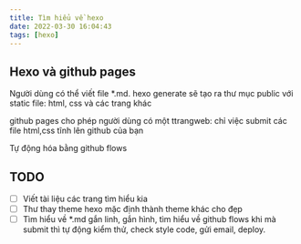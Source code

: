 ```yaml
---
title: Tìm hiểu về hexo
date: 2022-03-30 16:04:43
tags: [hexo]
---
```


## Hexo và github pages

Người dùng có thể viết file *.md. hexo generate sẽ tạo ra thư mục public với static file: html, css và các trang khác

github pages cho phép người dùng có một ttrangweb: chỉ việc submit các file html,css tĩnh lên github của bạn


Tự động hóa bằng github flows


## TODO

- [ ] Viết tài liệu các trang tìm hiểu kia
- [ ] Thư thay theme hexo mặc định thành theme khác cho đẹp
- [ ] Tìm hiểu về *.md gắn linh, gắn hình, tìm hiểu về github flows khi mà submit thì tự động kiểm thử, check style code, gửi email, deploy.